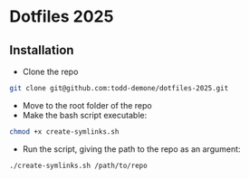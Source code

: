 # Dotfiles 2025

## Installation

- Clone the repo

```bash
git clone git@github.com:todd-demone/dotfiles-2025.git
```

- Move to the root folder of the repo
- Make the bash script executable: 

```bash
chmod +x create-symlinks.sh
```

- Run the script, giving the path to the repo as an argument:

```bash
./create-symlinks.sh /path/to/repo
```
